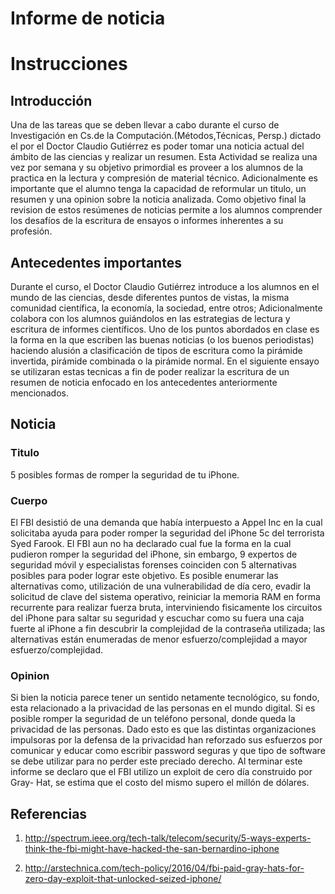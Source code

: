 # Informe de noticia 

# Instrucciones 


## Introducción 

Una de las tareas que se deben llevar a cabo durante el curso de Investigación en Cs.de la Computación.(Métodos,Técnicas, Persp.) dictado el por el Doctor Claudio Gutiérrez es poder tomar una noticia actual del ámbito de las ciencias y realizar un resumen. Esta Actividad se realiza una vez por semana y su objetivo primordial es proveer a los alumnos de la practica en la lectura y compresión de material técnico. Adicionalmente es importante que el alumno tenga la capacidad de reformular un titulo, un resumen y una opinion sobre la noticia analizada. Como objetivo final la revision de estos resúmenes de noticias permite a los alumnos comprender los desafíos de la escritura de ensayos o informes inherentes a su profesión. 

## Antecedentes importantes 

Durante el curso, el Doctor Claudio Gutiérrez introduce a los alumnos en el mundo de las ciencias, desde diferentes puntos de vistas, la misma comunidad científica, la economía, la sociedad, entre otros; Adicionalmente colabora con los alumnos guiándolos en las estrategias de lectura y escritura de informes científicos. Uno de los puntos abordados en clase es la forma en la que escriben las buenas noticias (o los buenos periodistas) haciendo alusión a clasificación de tipos de escritura como la pirámide invertida, pirámide combinada o la pirámide normal. En el siguiente ensayo se utilizaran estas tecnicas a fin de poder realizar la escritura de un resumen de noticia enfocado en los antecedentes anteriormente mencionados. 

## Noticia 

### Titulo 

5 posibles formas de romper la seguridad de tu iPhone. 

### Cuerpo 

El FBI desistió de una demanda que había interpuesto a Appel Inc en la cual solicitaba ayuda para poder romper la seguridad del iPhone 5c del terrorista  Syed Farook. El FBI aun no ha declarado cual fue la forma en la cual pudieron romper la seguridad del iPhone, sin embargo, 9 expertos de seguridad móvil y especialistas forenses coinciden con 5 alternativas posibles para poder lograr este objetivo. Es posible enumerar las alternativas como, utilización de una vulnerabilidad de día cero, evadir la solicitud de clave del sistema operativo, reiniciar la memoria RAM en forma recurrente para realizar fuerza bruta, interviniendo fisicamente los circuitos del iPhone para saltar su seguridad y escuchar como su fuera una caja fuerte al iPhone a fin descubrir la complejidad de la contraseña utilizada; las alternativas están enumeradas de menor esfuerzo/complejidad a mayor esfuerzo/complejidad. 


### Opinion 
Si bien la noticia parece tener un sentido netamente tecnológico, su fondo, esta relacionado a la privacidad de las personas en el mundo digital. Si es posible romper la seguridad de un teléfono personal, donde queda la privacidad de las personas. Dado esto es que las distintas organizaciones impulsoras por la defensa de la privacidad han reforzado sus esfuerzos por comunicar y educar como escribir password seguras y que tipo de software se debe utilizar para no perder este preciado derecho.
Al terminar este informe se declaro que el FBI utilizo un exploit de cero día construido por Gray-	Hat, se estima que el costo del mismo supero el millón de dólares. 
 

## Referencias


1) http://spectrum.ieee.org/tech-talk/telecom/security/5-ways-experts-think-the-fbi-might-have-hacked-the-san-bernardino-iphone

2) http://arstechnica.com/tech-policy/2016/04/fbi-paid-gray-hats-for-zero-day-exploit-that-unlocked-seized-iphone/ 


